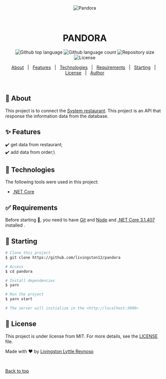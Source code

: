 <div align="center" id="top"> 
  <img src="./.github/app.gif" alt="Pandora" />

  &#xa0;

  <!-- <a href="https://pandora.netlify.app">Demo</a> -->
</div>

<h1 align="center">PANDORA</h1>

<p align="center">
  <img alt="Github top language" src="https://img.shields.io/github/languages/top/livingston12/pandora?color=56BEB8">

  <img alt="Github language count" src="https://img.shields.io/github/languages/count/livingston12/pandora?color=56BEB8">

  <img alt="Repository size" src="https://img.shields.io/github/repo-size/livingston12/pandora?color=56BEB8">

  <img alt="License" src="https://img.shields.io/github/license/livingston12/pandora?color=56BEB8">

  <!-- <img alt="Github issues" src="https://img.shields.io/github/issues/livingston12/pandora?color=56BEB8" /> -->

  <!-- <img alt="Github forks" src="https://img.shields.io/github/forks/livingston12/pandora?color=56BEB8" /> -->

  <!-- <img alt="Github stars" src="https://img.shields.io/github/stars/livingston12/pandora?color=56BEB8" /> -->
</p>

<!-- Status -->

<!-- <h4 align="center"> 
	🚧  Pandora 🚀 Under construction...  🚧
</h4> 

<hr> -->

<p align="center">
  <a href="#dart-about">About</a> &#xa0; | &#xa0; 
  <a href="#sparkles-features">Features</a> &#xa0; | &#xa0;
  <a href="#rocket-technologies">Technologies</a> &#xa0; | &#xa0;
  <a href="#white_check_mark-requirements">Requirements</a> &#xa0; | &#xa0;
  <a href="#checkered_flag-starting">Starting</a> &#xa0; | &#xa0;
  <a href="#memo-license">License</a> &#xa0; | &#xa0;
  <a href="https://github.com/livingston12" target="_blank">Author</a>
</p>

<br>

## :dart: About ##

This project is to connect the <a href="https://github.com/livingston12/Restaurant-system">System restaurant</a>. This project is an API that response the information data from the database.

## :sparkles: Features ##

:heavy_check_mark: get data from restaurant;\
:heavy_check_mark: add data from order;\

## :rocket: Technologies ##

The following tools were used in this project:

- [.NET Core](https://dotnet.microsoft.com/en-us/download)

## :white_check_mark: Requirements ##

Before starting :checkered_flag:, you need to have [Git](https://git-scm.com) and [Node](https://nodejs.org/en/) and [.NET Core 3.1.407](https://github.com/dotnet/core/blob/main/release-notes/3.1/3.1.13/3.1.407-download.md) installed .

## :checkered_flag: Starting ##

```bash
# Clone this project
$ git clone https://github.com/livingston12/pandora

# Access
$ cd pandora

# Install dependencies
$ yarn

# Run the project
$ yarn start

# The server will initialize in the <http://localhost:3000>
```

## :memo: License ##

This project is under license from MIT. For more details, see the [LICENSE](LICENSE.md) file.


Made with :heart: by <a href="https://github.com/livingston12" target="_blank">Livingston Lyttle Reynoso</a>

&#xa0;

<a href="#top">Back to top</a>
